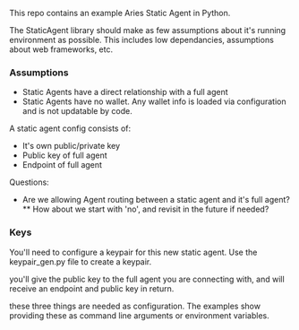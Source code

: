 This repo contains an example Aries Static Agent in Python.


The StaticAgent library should make as few assumptions about it's running
environment as possible. This includes low dependancies, assumptions about web frameworks, etc.

### Assumptions
- Static Agents have a direct relationship with a full agent
- Static Agents have no wallet. Any wallet info is loaded via
configuration and is not updatable by code.


A static agent config consists of:
- It's own public/private key
- Public key of full agent
- Endpoint of full agent

Questions:
* Are we allowing Agent routing between a static agent and it's full agent?
**  How about we start with 'no', and revisit in the future if needed?

### Keys
You'll need to configure a keypair for this new static agent.
Use the keypair_gen.py file to create a keypair.

you'll give the public key to the full agent you are connecting with,
and will receive an endpoint and public key in return.

these three things are needed as configuration. The examples show providing these
as command line arguments or environment variables.